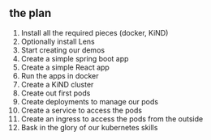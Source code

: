 ## the plan
1. Install all the required pieces (docker, KiND)
2. Optionally install Lens
3. Start creating our demos
4. Create a simple spring boot app
5. Create a simple React app
6. Run the apps in docker
7. Create a KiND cluster
8. Create out first pods
9. Create deployments to manage our pods
10. Create a service to access the pods
11. Create an ingress to access the pods from the outside
12. Bask in the glory of our kubernetes skills
